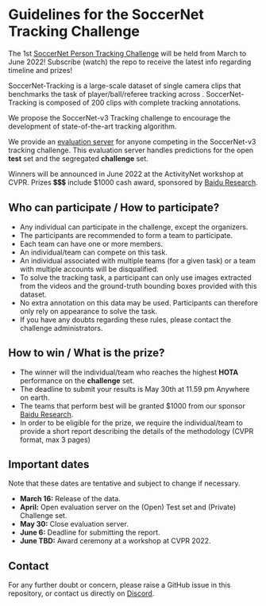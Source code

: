 # Guidelines for the SoccerNet Tracking Challenge

The 1st [SoccerNet Person Tracking Challenge]() will be held from March to June 2022!
Subscribe (watch) the repo to receive the latest info regarding timeline and prizes!

SoccerNet-Tracking is a large-scale dataset of single camera clips that benchmarks the task of player/ball/referee tracking across . 
SoccerNet-Tracking is composed of 200 clips with complete tracking annotations.

We propose the SoccerNet-v3 Tracking challenge to encourage the development of state-of-the-art tracking algorithm.

We provide an [evaluation server](https://eval.ai/web/challenges/challenge-page/1539/overview) for anyone competing in the SoccerNet-v3 tracking challenge. 
This evaluation server handles predictions for the open **test** set and the segregated **challenge** set.

Winners will be announced in June 2022 at the ActivityNet workshop at CVPR. 
Prizes 💲💲💲 include $1000 cash award, sponsored by [Baidu Research](http://research.baidu.com/).


## Who can participate / How to participate?

 - Any individual can participate in the challenge, except the organizers.
 - The participants are recommended to form a team to participate.
 - Each team can have one or more members. 
 - An individual/team can compete on this task.
 - An individual associated with multiple teams (for a given task) or a team with multiple accounts will be disqualified.
 - To solve the tracking task, a participant can only use images extracted from the videos and the ground-truth bounding boxes provided with this dataset.
 - No extra annotation on this data may be used. Participants can therefore only rely on appearance to solve the task.
 - If you have any doubts regarding these rules, please contact the challenge administrators.


## How to win / What is the prize?

 - The winner will the individual/team who reaches the highest **HOTA** performance on the **challenge** set.
 - The deadline to submit your results is May 30th at 11.59 pm Anywhere on earth.
 - The teams that perform best will be granted $1000 from our sponsor [Baidu Research](http://research.baidu.com/).
 - In order to be eligible for the prize, we require the individual/team to provide a short report describing the details of the methodology (CVPR format, max 3 pages)


## Important dates

Note that these dates are tentative and subject to change if necessary.

 - **March 16:** Release of the data.
 - **April:** Open evaluation server on the (Open) Test set and (Private) Challenge set.
 - **May 30:** Close evaluation server.
 - **June 6:** Deadline for submitting the report.
 - **June TBD:** Award ceremony at a workshop at CVPR 2022.


## Contact

For any further doubt or concern, please raise a GitHub issue in this repository, or contact us directly on [Discord](https://discord.gg/SM8uHj9mkP).
